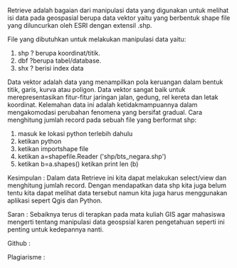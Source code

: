 Retrieve adalah bagaian dari manipulasi data yang digunakan untuk melihat isi data pada geospasial berupa data vektor yaitu yang berbentuk shape file yang diluncurkan oleh ESRI dengan extensil .shp. 

File yang dibutuhkan untuk melakukan manipulasi data yaitu:
1. shp ? berupa koordinat/titik.
2. dbf  ?berupa tabel/database.
3. shx ? berisi index data

Data vektor adalah data yang menampilkan pola keruangan dalam bentuk titik, garis, kurva atau poligon. Data vektor sangat baik untuk merepresentasikan fitur-fitur jaringan jalan, gedung, rel kereta dan letak koordinat. Kelemahan data ini adalah ketidakmampuannya dalam mengakomodasi perubahan fenomena yang bersifat gradual.
Cara menghitung jumlah record pada sebuah file yang berformat shp:

1.	masuk ke lokasi python terlebih dahulu 
2.	ketikan python 
3.	ketikan importshape file 
4.	ketikan a=shapefile.Reader ('shp/bts_negara.shp') 
5.	ketikan b=a.shapes() ketikan print len (b)

Kesimpulan : 
Dalam data Retrieve ini kita dapat melakukan select/view dan menghitung jumlah record. Dengan mendapatkan data shp kita juga belum tentu kita dapat melihat data tersebut namun kita juga harus menggunakan aplikasi sepert Qgis dan Python.

Saran :
Sebaiknya terus di terapkan pada mata kuliah GIS agar mahasiswa mengerti tentang manipulasi data geospsial karen pengetahuan seperti ini penting untuk kedepannya nanti.

Github : 

Plagiarisme :
